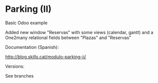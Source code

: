 # Parking (II)
Basic Odoo example

Added new window "Reservas" with some views (calendar, gantt) and a One2many relational fields between "Plazas" and "Reservas"

Documentation (Spanish):

http://blog.skills.cat/modulo-parking-ii/

Versions:

See branches
